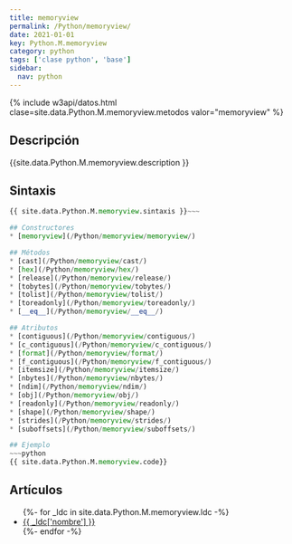 ```yaml
---
title: memoryview
permalink: /Python/memoryview/
date: 2021-01-01
key: Python.M.memoryview
category: python
tags: ['clase python', 'base']
sidebar: 
  nav: python
---
```


{% include w3api/datos.html clase=site.data.Python.M.memoryview.metodos valor="memoryview" %}

## Descripción
{{site.data.Python.M.memoryview.description }}

## Sintaxis
~~~python
{{ site.data.Python.M.memoryview.sintaxis }}~~~

## Constructores
* [memoryview](/Python/memoryview/memoryview/)

## Métodos
* [cast](/Python/memoryview/cast/)
* [hex](/Python/memoryview/hex/)
* [release](/Python/memoryview/release/)
* [tobytes](/Python/memoryview/tobytes/)
* [tolist](/Python/memoryview/tolist/)
* [toreadonly](/Python/memoryview/toreadonly/)
* [__eq__](/Python/memoryview/__eq__/)

## Atributos
* [contiguous](/Python/memoryview/contiguous/)
* [c_contiguous](/Python/memoryview/c_contiguous/)
* [format](/Python/memoryview/format/)
* [f_contiguous](/Python/memoryview/f_contiguous/)
* [itemsize](/Python/memoryview/itemsize/)
* [nbytes](/Python/memoryview/nbytes/)
* [ndim](/Python/memoryview/ndim/)
* [obj](/Python/memoryview/obj/)
* [readonly](/Python/memoryview/readonly/)
* [shape](/Python/memoryview/shape/)
* [strides](/Python/memoryview/strides/)
* [suboffsets](/Python/memoryview/suboffsets/)

## Ejemplo
~~~python
{{ site.data.Python.M.memoryview.code}}
~~~

## Artículos
<ul>
{%- for _ldc in site.data.Python.M.memoryview.ldc -%}
   <li>
       <a href="{{_ldc['url'] }}">{{ _ldc['nombre'] }}</a>
   </li>
{%- endfor -%}
</ul>
